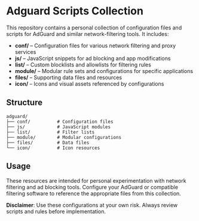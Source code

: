 # Adguard Scripts Collection

This repository contains a personal collection of configuration files and scripts for AdGuard and similar network-filtering tools. It includes:

- **conf/** – Configuration files for various network filtering and proxy services
- **js/** – JavaScript snippets for ad blocking and app modifications
- **list/** – Custom blocklists and allowlists for filtering rules
- **module/** – Modular rule sets and configurations for specific applications
- **files/** – Supporting data files and resources
- **icon/** – Icons and visual assets referenced by configurations

## Structure

```
adguard/
├── conf/          # Configuration files
├── js/            # JavaScript modules
├── list/          # Filter lists
├── module/        # Modular configurations  
├── files/         # Data files
└── icon/          # Icon resources
```

## Usage

These resources are intended for personal experimentation with network filtering and ad blocking tools. Configure your AdGuard or compatible filtering software to reference the appropriate files from this collection.

**Disclaimer**: Use these configurations at your own risk. Always review scripts and rules before implementation.
